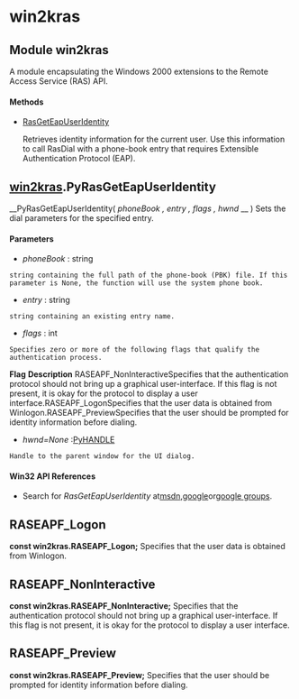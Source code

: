 # win2kras

## Module win2kras

A module encapsulating the Windows 2000 extensions to the Remote Access Service (RAS) API.

#### Methods


  - [RasGetEapUserIdentity](win2kras.md#win2krasrasgeteapuseridentity)

    Retrieves identity information for the current user. Use this information to call RasDial with a phone-book entry that requires Extensible Authentication Protocol (EAP).&nbsp;

## [win2kras](#win2kras).PyRasGetEapUserIdentity

 __PyRasGetEapUserIdentity( *phoneBook*  *, entry*  *, flags*  *, hwnd* __ )
Sets the dial parameters for the specified entry.

#### Parameters


  -  *phoneBook* : string

    string containing the full path of the phone-book (PBK) file. If this parameter is None, the function will use the system phone book.

  -  *entry* : string

    string containing an existing entry name.

  -  *flags* : int

    Specifies zero or more of the following flags that qualify the authentication process.

 __Flag__  __Description__ RASEAPF_NonInteractiveSpecifies that the authentication protocol should not bring up a graphical user-interface. If this flag is not present, it is okay for the protocol to display a user interface.RASEAPF_LogonSpecifies that the user data is obtained from Winlogon.RASEAPF_PreviewSpecifies that the user should be prompted for identity information before dialing.
  -  *hwnd=None* :[PyHANDLE](#pyhandle)

    Handle to the parent window for the UI dialog.

#### Win32 API References


  - Search for *RasGetEapUserIdentity* at[msdn](#http://search.msdn.microsoft.com/search/results.aspx?view=msdn&query=rasgeteapuseridentity),[google](#http://www.google.com/search?q=rasgeteapuseridentity)or[google groups](#http://groups.google.com/groups?q=rasgeteapuseridentity).

## RASEAPF_Logon
 __const win2kras.RASEAPF_Logon;__ 
Specifies that the user data is obtained from Winlogon.

## RASEAPF_NonInteractive
 __const win2kras.RASEAPF_NonInteractive;__ 
Specifies that the authentication protocol should not bring up a graphical user-interface. If this flag is not present, it is okay for the protocol to display a user interface.

## RASEAPF_Preview
 __const win2kras.RASEAPF_Preview;__ 
Specifies that the user should be prompted for identity information before dialing.
